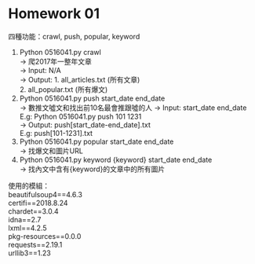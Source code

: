 # Homework 01
四種功能：crawl, push, popular, keyword    
1. Python 0516041.py crawl  
-> 爬2017年一整年文章  
-> Input: N/A  
-> Output: 1. all_articles.txt (所有文章)  
           2. all_popular.txt (所有爆文)  
2. Python 0516041.py push start_date end_date  
-> 數推文噓文和找出前10名最會推跟噓的人
-> Input: start_date end_date  
   E.g: Python 0516041.py push 101 1231  
-> Output: push[start_date-end_date].txt  
   E.g: push[101-1231].txt    
3. Python 0516041.py popular start_date end_date  
-> 找爆文和圖片URL   
4. Python 0516041.py keyword {keyword} start_date end_date   
-> 找內文中含有{keyword}的文章中的所有圖片  

使用的模組：  
beautifulsoup4==4.6.3  
certifi==2018.8.24  
chardet==3.0.4  
idna==2.7  
lxml==4.2.5  
pkg-resources==0.0.0  
requests==2.19.1  
urllib3==1.23
